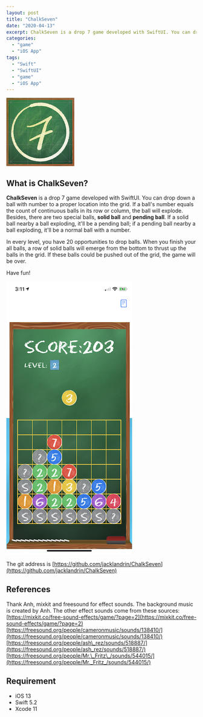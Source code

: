 ```yaml
---
layout: post
title: "ChalkSeven"
date: "2020-04-13"
excerpt: ChalkSeven is a drop 7 game developed with SwiftUI. You can drop down a ball with number to a proper location into the grid. If a ball's number equals the count of continuous balls in its row or column, the ball will explode. Besides, there are two special balls, solid ball and pending ball. If a solid ball nearby a ball exploding, it'll be a pending ball; if a pending ball nearby a ball exploding, it'll be a normal ball with a number.
categories: 
  - "game"
  - "iOS App"
tags:
  - "Swift"
  - "SwiftUI"
  - "game"
  - "iOS App"
---
```


![](/assets/img/images/icon-180.png)

## What is ChalkSeven?

**ChalkSeven** is a drop 7 game developed with SwiftUI. You can drop down a ball with number to a proper location into the grid. If a ball's number equals the count of continuous balls in its row or column, the ball will explode. Besides, there are two special balls, **solid ball** and **pending ball**. If a solid ball nearby a ball exploding, it'll be a pending ball; if a pending ball nearby a ball exploding, it'll be a normal ball with a number.

In every level, you have 20 opportunities to drop balls. When you finish your all balls, a row of solid balls will emerge from the bottom to thrust up the balls in the grid. If these balls could be pushed out of the grid, the game will be over.

Have fun!

![](/assets/img/images/chalkball_demo.png)

The git address is [https://github.com/jacklandrin/ChalkSeven](https://github.com/jacklandrin/ChalkSeven)

## References

Thank Anh, mixkit and freesound for effect sounds. The background music is created by Anh. The other effect sounds come from these sources: [https://mixkit.co/free-sound-effects/game/?page=2](https://mixkit.co/free-sound-effects/game/?page=2) [https://freesound.org/people/cameronmusic/sounds/138410/](https://freesound.org/people/cameronmusic/sounds/138410/) [https://freesound.org/people/ash\_rez/sounds/518887/](https://freesound.org/people/ash_rez/sounds/518887/) [https://freesound.org/people/Mr.\_Fritz\_/sounds/544015/](https://freesound.org/people/Mr._Fritz_/sounds/544015/)

## Requirement

- iOS 13
- Swift 5.2
- Xcode 11
